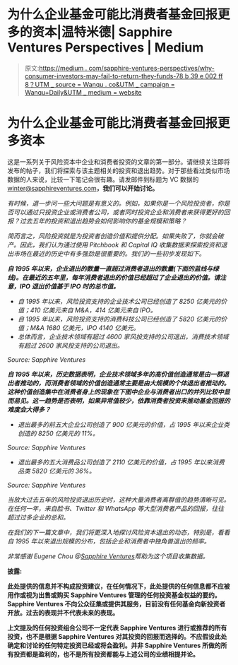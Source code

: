 # 为什么企业基金可能比消费者基金回报更多的资本|温特米德| Sapphire Ventures Perspectives | Medium

> 原文:[https://medium . com/sapphire-ventures-perspectives/why-consumer-investors-may-fail-to-return-they-funds-78 b 39 e 002 ff 8？UTM _ source = Wanqu . co&UTM _ campaign = Wanqu+Daily&UTM _ medium = website](https://medium.com/sapphire-ventures-perspectives/why-consumer-investors-may-fail-to-return-their-funds-78b39e002ff8?utm_source=wanqu.co&utm_campaign=Wanqu+Daily&utm_medium=website)

# 为什么企业基金可能比消费者基金回报更多资本

这是一系列关于风险资本中企业和消费者投资的文章的第一部分。请继续关注即将发布的帖子，我们将探索与该主题相关的投资和退出趋势。对于那些看过类似市场数据的人来说，比较一下笔记会很有趣。请发邮件到标题为 VC 数据的 winter@sapphireventures.com[](mailto:winter@sapphireventures.com)**，我们可以开始讨论。**

*有时候，退一步问一些大问题是有意义的。例如，如果你是一个风险投资者，你是否可以通过只投资企业或消费者公司，或者同时投资企业和消费者来获得更好的回报？过去五年的投资和退出趋势会如何影响你的基金规模和策略？*

*简而言之，风险投资就是为投资者创造价值和提供分配。如果失败了，你就会破产。因此，我们认为通过使用 Pitchbook 和 Capital IQ 收集数据来探索投资和退出市场在最近的历史中有多强劲是很重要的。我们的一些初步发现如下。*

***自 1995 年以来，企业退出的数量一直超过消费者退出的数量(下面的蓝线与绿线)。在最近的五年里，每年消费者退出的价值已经超过了企业退出的价值。请注意，IPO 退出价值基于 IPO 时的总市值。***

*   *自 1995 年以来，风险投资支持的企业技术公司已经创造了 8250 亿美元的价值；410 亿美元来自 M&A，414 亿美元来自 IPO。*
*   *自 1995 年以来，风险投资支持的消费科技公司已经创造了 5820 亿美元的价值；M&A 1680 亿美元，IPO 4140 亿美元。*
*   *总体而言，企业技术领域有超过 4600 家风投支持的公司退出，消费技术领域有超过 2600 家风投支持的公司退出。*



*Source: Sapphire Ventures*



***自 1995 年以来，历史数据表明，企业技术领域多年的高价值创造通常是由一群退出者推动的，而消费者领域的价值创造通常主要是由大规模的个体退出者推动的。这种价值创造集中在消费者身上的现象在下图中企业与消费者出口的并列比较中显而易见。这一趋势是否表明，如果异常值较少，依靠消费者投资来推动基金回报的难度会大得多？***

*   *退出最多的前五大企业公司创造了 900 亿美元的价值，占 1995 年以来企业类创造的 8250 亿美元的 11%。*



*Source: Sapphire Ventures*



*   *退出最多的五大消费品公司创造了 2110 亿美元的价值，占 1995 年以来消费品类 5820 亿美元的 36%。*



*Source: Sapphire Ventures*



*当放大过去五年的风险投资退出历史时，这种大量消费者离群值的趋势清晰可见。在任何一年，来自脸书、Twitter 和 WhatsApp 等大型消费者产品的回报，往往超过过多企业的总和。*



*在我们的下一篇文章中，我们将更深入地探讨风险资本退出的动态，特别是，看看自 1995 年以来退出规模的分布，包括企业和消费者中独角兽退出的频率。*

*非常感谢 Eugene Chou @[Sapphire Ventures](https://medium.com/u/a6b25747936b?source=post_page-----78b39e002ff8--------------------------------)帮助为这个项目收集数据。*



**披露:**

**此处提供的信息并不构成投资建议，在任何情况下，此处提供的任何信息都不应被用作或视为出售或购买 Sapphire Ventures 管理的任何投资基金权益的要约。Sapphire Ventures 不向公众征集或提供其服务，目前没有任何基金向新投资者开放。过去的表现并不代表未来的表现。**

**上文提及的任何投资组合公司不一定代表 Sapphire Ventures 进行或推荐的所有投资，也不是根据 Sapphire Ventures 对其投资的回报而选择的。不应假设此处确定和讨论的任何特定投资已经或将会盈利。并非 Sapphire Ventures 所做的所有投资都是盈利的，也不是所有投资都能与上述公司的业绩相提并论。**